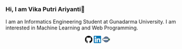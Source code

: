 ### Hi, I am Vika Putri Ariyanti👋

I am an Informatics Engineering Student at Gunadarma University. I am interested in Machine Learning and Web Programming.

<p align="center">
	<a href="https://github.com/Vputri"><img src="github-logo.svg" alt="Github" width="20" height="20"></a>
	<a href="https://www.linkedin.com/in/vikaputriariyanti/"><img src="linkedin.svg" alt="linked" width="20" height="20"></a>
	<a href="https://vputri.github.io/"><img src="web-search-engine.png " alt="website" width="20" height="20"></a>
</p>
